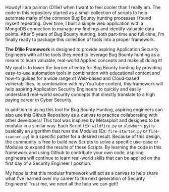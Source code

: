 Howdy!  I am paimon (D1lie) when I want to feel cooler than I really am.  The code in this repository started as a small collection of scripts to help automate many of the common Bug Bounty hunting processes I found myself repeating.  Over time, I built a simple web application with a MongoDB connection to manage my findings and identify valuable data points.  After 5 years of Bug Bounty hunting, both part-time and full-time, I'm finally ready to package this collection of tools into a proper framework.

**The D1lie Framework** is designed to provide aspiring Application Security Engineers with all the tools they need to leverage Bug Bounty hunting as a means to learn valuable, real-world AppSec concepts and make 💰 doing it!  My goal is to lower the barrier of entry for Bug Bounty hunting by providing easy-to-use automation tools in combination with educational content and how-to guides for a wide range of Web-based and Cloud-based vulnerabilities.  In combination with my YouTube content, this framework will help aspiring Application Security Engineers to quickly and easily understand real-world security concepts that directly translate to a high paying career in Cyber Security.  

In addition to using this tool for Bug Bounty Hunting, aspiring engineers can also use this Github Repository as a canvas to practice collaborating with other developers!  This tool was inspired by Metasploit and designed to be modular in a similar way.  Each Script (Ex: `wildfire.py` or `slowburn.py`) is basically an algorithm that runs the Modules (Ex: `fire-starter.py` or `fire-scanner.py`) in a specific patter for a desired result.  Because of this design, the community is free to build new Scripts to solve a specific use-case or Modules to expand the results of these Scripts.  By learning the code in this framework and using Github to contribute your own code, aspiring engineers will continue to learn real-world skills that can be applied on the first day of a Security Engineer I position.

My hope is that this modular framework will act as a canvas to help share what I've learned over my career to the next generation of Security Engineers!  Trust me, we need all the help we can get!!
